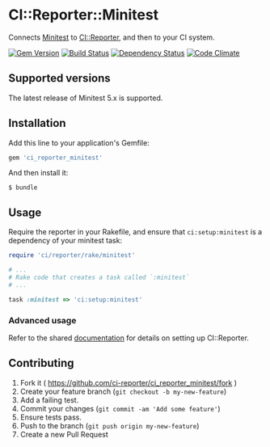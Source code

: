 # CI::Reporter::Minitest

Connects [Minitest][mt] to [CI::Reporter][ci], and then to your CI
system.

[![Gem Version](https://badge.fury.io/rb/ci_reporter_minitest.svg)](http://badge.fury.io/rb/ci_reporter_minitest)
[![Build Status](https://travis-ci.org/ci-reporter/ci_reporter_minitest.svg?branch=master)](https://travis-ci.org/ci-reporter/ci_reporter_minitest)
[![Dependency Status](https://gemnasium.com/ci-reporter/ci_reporter_minitest.svg)](https://gemnasium.com/ci-reporter/ci_reporter_minitest)
[![Code Climate](https://codeclimate.com/github/ci-reporter/ci_reporter_minitest.png)](https://codeclimate.com/github/ci-reporter/ci_reporter_minitest)

[mt]: https://github.com/seattlerb/minitest
[ci]: https://github.com/ci-reporter/ci_reporter

## Supported versions

The latest release of Minitest 5.x is supported.

## Installation

Add this line to your application's Gemfile:

```ruby
gem 'ci_reporter_minitest'
```

And then install it:

```
$ bundle
```

## Usage

Require the reporter in your Rakefile, and ensure that
`ci:setup:minitest` is a dependency of your minitest task:

```ruby
require 'ci/reporter/rake/minitest'

# ...
# Rake code that creates a task called `:minitest`
# ...

task :minitest => 'ci:setup:minitest'
```

### Advanced usage

Refer to the shared [documentation][ci] for details on setting up
CI::Reporter.

## Contributing

1. Fork it ( https://github.com/ci-reporter/ci_reporter_minitest/fork )
2. Create your feature branch (`git checkout -b my-new-feature`)
3. Add a failing test.
4. Commit your changes (`git commit -am 'Add some feature'`)
5. Ensure tests pass.
6. Push to the branch (`git push origin my-new-feature`)
7. Create a new Pull Request
